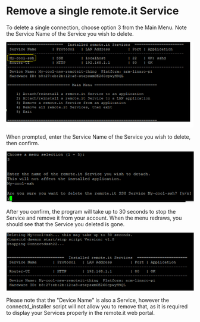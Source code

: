 # Remove a single remote.it Service

To delete a single connection, choose option 3 from the Main Menu.  Note the Service Name of the Service you wish to delete.

![](../../.gitbook/assets/image%20%28259%29.png)

When prompted, enter the Service Name of the Service you wish to delete, then confirm.

![](../../.gitbook/assets/image%20%28277%29.png)

After you confirm, the program will take up to 30 seconds to stop the Service and remove it from your account.  When the menu redraws, you should see that the Service you deleted is gone.

![](../../.gitbook/assets/image%20%28415%29.png)

Please note that the "Device Name" is also a Service, however the connectd\_installer script will not allow you to remove that, as it is required to display your Services properly in the remote.it web portal.

